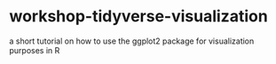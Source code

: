 # workshop-tidyverse-visualization

a short tutorial on how to use the ggplot2 package for visualization purposes in R
